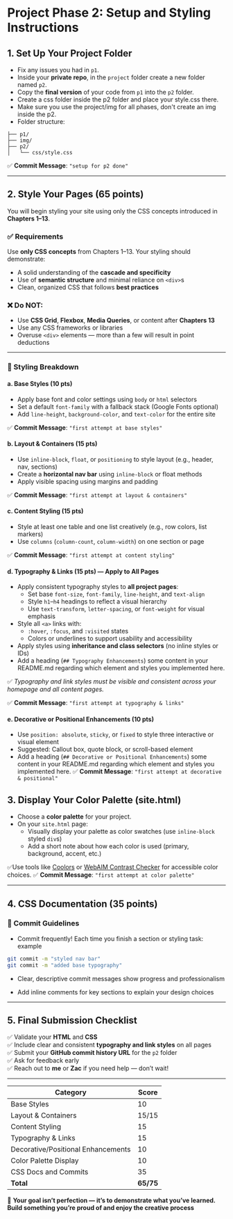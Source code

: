 # Project Phase 2: Setup and Styling Instructions

## 1. Set Up Your Project Folder

- Fix any issues you had in `p1`.
- Inside your **private repo**, in the `project` folder create a new folder named `p2`.
- Copy the **final version** of your code from `p1` into the `p2` folder.
- Create a css folder inside the p2 folder and place your style.css there. 
- Make sure you use the project/img for all phases, don't create an img inside the p2.
- Folder structure:
```project/
├── p1/
├── img/
├── p2/
│   └── css/style.css
```

✅ **Commit Message**: `"setup for p2 done"`

---

## 2. Style Your Pages (65 points)

You will begin styling your site using only the CSS concepts introduced in **Chapters 1–13**.

### ✅ Requirements

Use **only CSS concepts** from Chapters 1–13. Your styling should demonstrate:

- A solid understanding of the **cascade and specificity**
- Use of **semantic structure** and minimal reliance on `<div>`s
- Clean, organized CSS that follows **best practices**

### ❌ Do NOT:

- Use **CSS Grid**, **Flexbox**, **Media Queries**, or content after **Chapters 13**
- Use any CSS frameworks or libraries
- Overuse `<div>` elements — more than a few will result in point deductions

---

### 🎨 Styling Breakdown

#### a. Base Styles (10 pts)

- Apply base font and color settings using `body` or `html` selectors
- Set a default `font-family` with a fallback stack (Google Fonts optional)
- Add `line-height`, `background-color`, and `text-color` for the entire site

✅ **Commit Message**: `"first attempt at base styles"`


#### b. Layout & Containers (15 pts)

- Use `inline-block`, `float`, or `positioning` to style layout (e.g., header, nav, sections)
- Create a **horizontal nav bar** using `inline-block` or float methods
- Apply visible spacing using margins and padding

✅ **Commit Message**: `"first attempt at layout & containers"`

#### c. Content Styling (15 pts)

- Style at least one table and one list creatively (e.g., row colors, list markers)
- Use `columns` (`column-count`, `column-width`) on one section or page

✅ **Commit Message**: `"first attempt at content styling"`

#### d. Typography & Links (15 pts) — Apply to All Pages

- Apply consistent typography styles to **all project pages**:
  - Set base `font-size`, `font-family`, `line-height`, and `text-align`
  - Style `h1`–`h4` headings to reflect a visual hierarchy
  - Use `text-transform`, `letter-spacing`, or `font-weight` for visual emphasis
- Style all `<a>` links with:
  - `:hover`, `:focus`, and `:visited` states
  - Colors or underlines to support usability and accessibility
- Apply styles using **inheritance and class selectors** (no inline styles or IDs)
- Add a heading (`## Typography Enhancements`) some content in your README.md regarding which element and styles you implemented here. 

✅ *Typography and link styles must be visible and consistent across your homepage and all content pages.*

✅ **Commit Message**: `"first attempt at typography & links"`


#### e. Decorative or Positional Enhancements (10 pts)

- Use `position: absolute`, `sticky`, or `fixed` to style three interactive or visual element
- Suggested: Callout box, quote block, or scroll-based element
- Add a heading (`## Decorative or Positional Enhancements`) some content in your README.md regarding which element and styles you implemented here. 
✅ **Commit Message**: `"first attempt at decorative & positional"`

## 3. Display Your Color Palette (site.html)

- Choose a **color palette** for your project.
- On your `site.html` page:
  - Visually display your palette as color swatches (use `inline-block` styled `div`s)
  - Add a short note about how each color is used (primary, background, accent, etc.)

✅Use tools like [Coolors](https://coolors.co) or [WebAIM Contrast Checker](https://webaim.org/resources/contrastchecker/) for accessible color choices.
✅ **Commit Message**: `"first attempt at color palette"`

---

## 4. CSS Documentation (35 points)

### 💾 Commit Guidelines

- Commit frequently! Each time you finish a section or styling task:
example
```bash
git commit -m "styled nav bar"
git commit -m "added base typography"
```

- Clear, descriptive commit messages show progress and professionalism


- Add inline comments for key sections to explain your design choices

---

## 5. Final Submission Checklist

✅ Validate your **HTML** and **CSS**\
✅ Include clear and consistent **typography and link styles** on all pages\
✅ Submit your **GitHub commit history URL** for the `p2` folder\
✅ Ask for feedback early\
✅ Reach out to **me** or **Zac** if you need help — don’t wait!

---

| Category                           | Score     |
| ---------------------------------- | --------- |
| Base Styles                        | 10        |
| Layout & Containers                | 15/15     |
| Content Styling                    | 15        |
| Typography & Links                 | 15        |
| Decorative/Positional Enhancements | 10        |
| Color Palette Display              | 10        |
| CSS Docs and Commits               | 35        |
| **Total**                          | **65/75** |


🎉 **Your goal isn’t perfection — it’s to demonstrate what you’ve learned. Build something you’re proud of and enjoy the creative process**

